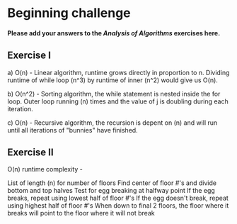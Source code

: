 # Beginning challenge
#### Please add your answers to the ***Analysis of  Algorithms*** exercises here.

## Exercise I

a)  O(n) - Linear algorithm, runtime grows directly in proportion to n.  Dividing runtime of while loop (n^3) by runtime of inner (n^2) would give us O(n).


b)  O(n^2) - Sorting algorithm, the while statement is nested inside the for loop.  Outer loop running (n) times and the value of j is doubling during each iteration.


c)  O(n) - Recursive algorithm, the recursion is depent on (n) and will run until all iterations of "bunnies" have finished.

## Exercise II

O(n) runtime complexity -
<!-- 2 parameters - Egg and Floor_#
write a for loop that returns true or false depending on what floor the egg is dropped from
if floor is >= floor_f, return true (break)
otherwise, return false (didn't break) -->

List of length (n) for number of floors
Find center of floor #'s and divide bottom and top halves
Test for egg breaking at halfway point
If the egg breaks, repeat using lowest half of floor #'s
If the egg doesn't break, repeat using highest half of floor #'s
When down to final 2 floors, the floor where it breaks will point to the floor where it will not break
